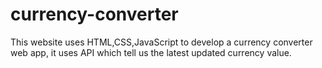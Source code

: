 # currency-converter
This website uses HTML,CSS,JavaScript to develop a currency converter web app, it uses API which tell us the latest updated currency value.

